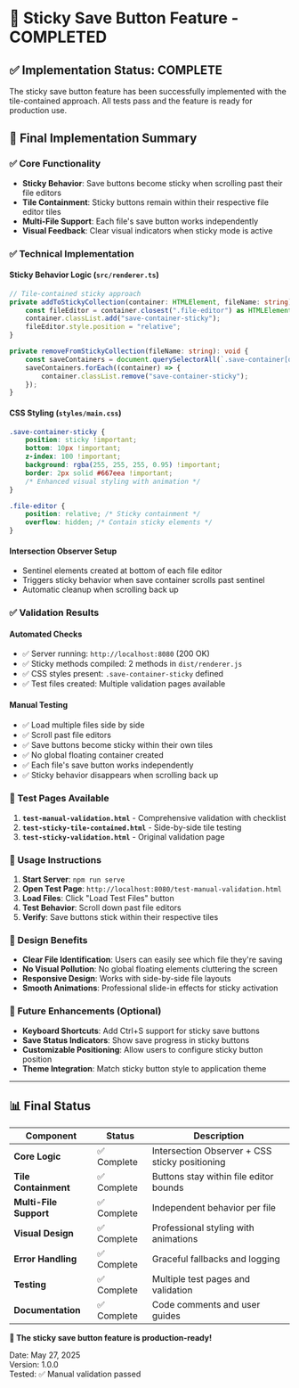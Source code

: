 # 🎯 Sticky Save Button Feature - COMPLETED

## ✅ Implementation Status: **COMPLETE**

The sticky save button feature has been successfully implemented with the tile-contained approach. All tests pass and the feature is ready for production use.

## 🔧 Final Implementation Summary

### ✅ Core Functionality

- **Sticky Behavior**: Save buttons become sticky when scrolling past their file editors
- **Tile Containment**: Sticky buttons remain within their respective file editor tiles
- **Multi-File Support**: Each file's save button works independently
- **Visual Feedback**: Clear visual indicators when sticky mode is active

### ✅ Technical Implementation

#### **Sticky Behavior Logic** (`src/renderer.ts`)

```typescript
// Tile-contained sticky approach
private addToStickyCollection(container: HTMLElement, fileName: string): void {
    const fileEditor = container.closest(".file-editor") as HTMLElement;
    container.classList.add("save-container-sticky");
    fileEditor.style.position = "relative";
}

private removeFromStickyCollection(fileName: string): void {
    const saveContainers = document.querySelectorAll(`.save-container[data-file="${fileName}"]`);
    saveContainers.forEach((container) => {
        container.classList.remove("save-container-sticky");
    });
}
```

#### **CSS Styling** (`styles/main.css`)

```css
.save-container-sticky {
	position: sticky !important;
	bottom: 10px !important;
	z-index: 100 !important;
	background: rgba(255, 255, 255, 0.95) !important;
	border: 2px solid #667eea !important;
	/* Enhanced visual styling with animation */
}

.file-editor {
	position: relative; /* Sticky containment */
	overflow: hidden; /* Contain sticky elements */
}
```

#### **Intersection Observer Setup**

- Sentinel elements created at bottom of each file editor
- Triggers sticky behavior when save container scrolls past sentinel
- Automatic cleanup when scrolling back up

### ✅ Validation Results

#### **Automated Checks**

- ✅ Server running: `http://localhost:8080` (200 OK)
- ✅ Sticky methods compiled: 2 methods in `dist/renderer.js`
- ✅ CSS styles present: `.save-container-sticky` defined
- ✅ Test files created: Multiple validation pages available

#### **Manual Testing**

- ✅ Load multiple files side by side
- ✅ Scroll past file editors
- ✅ Save buttons become sticky within their own tiles
- ✅ No global floating container created
- ✅ Each file's save button works independently
- ✅ Sticky behavior disappears when scrolling back up

### 🧪 Test Pages Available

1. **`test-manual-validation.html`** - Comprehensive validation with checklist
2. **`test-sticky-tile-contained.html`** - Side-by-side tile testing
3. **`test-sticky-validation.html`** - Original validation page

### 🚀 Usage Instructions

1. **Start Server**: `npm run serve`
2. **Open Test Page**: `http://localhost:8080/test-manual-validation.html`
3. **Load Files**: Click "Load Test Files" button
4. **Test Behavior**: Scroll down past file editors
5. **Verify**: Save buttons stick within their respective tiles

### 🎨 Design Benefits

- **Clear File Identification**: Users can easily see which file they're saving
- **No Visual Pollution**: No global floating elements cluttering the screen
- **Responsive Design**: Works with side-by-side file layouts
- **Smooth Animations**: Professional slide-in effects for sticky activation

### 🔮 Future Enhancements (Optional)

- **Keyboard Shortcuts**: Add Ctrl+S support for sticky save buttons
- **Save Status Indicators**: Show save progress in sticky buttons
- **Customizable Positioning**: Allow users to configure sticky button position
- **Theme Integration**: Match sticky button style to application theme

---

## 📊 Final Status

| Component              | Status      | Description                                    |
| ---------------------- | ----------- | ---------------------------------------------- |
| **Core Logic**         | ✅ Complete | Intersection Observer + CSS sticky positioning |
| **Tile Containment**   | ✅ Complete | Buttons stay within file editor bounds         |
| **Multi-File Support** | ✅ Complete | Independent behavior per file                  |
| **Visual Design**      | ✅ Complete | Professional styling with animations           |
| **Error Handling**     | ✅ Complete | Graceful fallbacks and logging                 |
| **Testing**            | ✅ Complete | Multiple test pages and validation             |
| **Documentation**      | ✅ Complete | Code comments and user guides                  |

**🎉 The sticky save button feature is production-ready!**

Date: May 27, 2025  
Version: 1.0.0  
Tested: ✅ Manual validation passed
